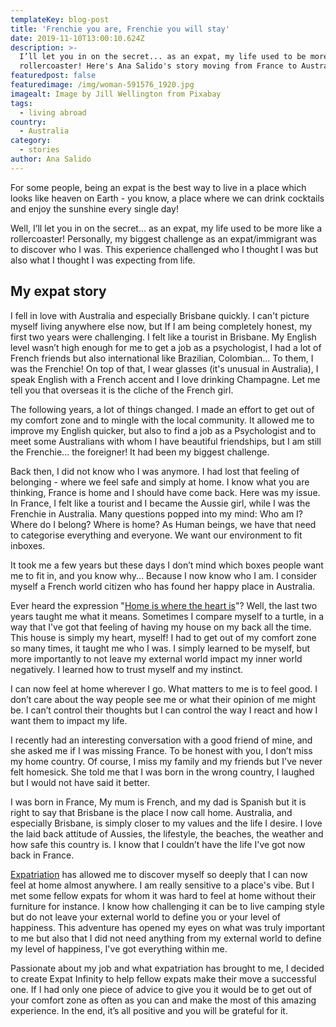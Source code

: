```yaml
---
templateKey: blog-post
title: 'Frenchie you are, Frenchie you will stay'
date: 2019-11-10T13:00:10.624Z
description: >-
  I’ll let you in on the secret... as an expat, my life used to be more like a
  rollercoaster! Here's Ana Salido's story moving from France to Australia
featuredpost: false
featuredimage: /img/woman-591576_1920.jpg
imagealt: Image by Jill Wellington from Pixabay
tags:
  - living abroad
country:
  - Australia
category:
  - stories
author: Ana Salido
---
```

For some people, being an expat is the best way to live in a place which looks like heaven on Earth - you know, a place where we can drink cocktails and enjoy the sunshine every single day!

Well, I’ll let you in on the secret... as an expat, my life used to be more like a rollercoaster! Personally, my biggest challenge as an expat/immigrant was to discover who I was. This experience challenged who I thought I was but also what I thought I was expecting from life.

## My expat story

I fell in love with Australia and especially Brisbane quickly. I can't picture myself living anywhere else now, but If I am being completely honest, my first two years were challenging. I felt like a tourist in Brisbane. My English level wasn’t high enough for me to get a job as a psychologist, I had a lot of French friends but also international like Brazilian, Colombian... To them, I was the Frenchie! On top of that, I wear glasses (it's unusual in Australia), I speak English with a French accent and I love drinking Champagne. Let me tell you that overseas it is the cliche of the French girl.

The following years, a lot of things changed. I made an effort to get out of my comfort zone and to mingle with the local community. It allowed me to improve my English quicker, but also to find a job as a Psychologist and to meet some Australians with whom I have beautiful friendships, but I am still the Frenchie... the foreigner! It had been my biggest challenge. 

Back then, I did not know who I was anymore. I had lost that feeling of belonging - where we feel safe and simply at home. I know what you are thinking, France is home and I should have come back. Here was my issue. In France, I felt like a tourist and I became the Aussie girl, while I was the Frenchie in Australia. Many questions popped into my mind: Who am I? Where do I belong? Where is home? As Human beings, we have that need to categorise everything and everyone. We want our environment to fit inboxes.

It took me a few years but these days I don’t mind which boxes people want me to fit in, and you know why... Because I now know who I am. I consider myself a French world citizen who has found her happy place in Australia.

Ever heard the expression "[Home is where the heart is](https://www.thexpatmagazine.com/blog/2019-04-18-feeling-at-home-in-abroadland/)"? Well, the last two years taught me what it means. Sometimes I compare myself to a turtle, in a way that I've got that feeling of having my house on my back all the time. This house is simply my heart, myself! I had to get out of my comfort zone so many times, it taught me who I was. I simply learned to be myself, but more importantly to not leave my external world impact my inner world negatively. I learned how to trust myself and my instinct. 

I can now feel at home wherever I go. What matters to me is to feel good. I don’t care about the way people see me or what their opinion of me might be. I can’t control their thoughts but I can control the way I react and how I want them to impact my life.

I recently had an interesting conversation with a good friend of mine, and she asked me if I was missing France. To be honest with you, I don’t miss my home country. Of course, I miss my family and my friends but I've never felt homesick. She told me that I was born in the wrong country, I laughed but I would not have said it better.

 I was born in France, My mum is French, and my dad is Spanish but it is right to say that Brisbane is the place I now call home. Australia, and especially Brisbane, is simply closer to my values and the life I desire. I love the laid back attitude of Aussies, the lifestyle, the beaches, the weather and how safe this country is. I know that I couldn’t have the life I've got now back in France.

[Expatriation](https://www.thexpatmagazine.com/blog/2019-02-08-what-expatriation-really-is/) has allowed me to discover myself so deeply that I can now feel at home almost anywhere. I am really sensitive to a place's vibe. But I met some fellow expats for whom it was hard to feel at home without their furniture for instance. I know how challenging it can be to live camping style but do not leave your external world to define you or your level of happiness. This adventure has opened my eyes on what was truly important to me but also that I did not need anything from my external world to define my level of happiness, I've got everything within me.

Passionate about my job and what expatriation has brought to me, I decided to create Expat Infinity to help fellow expats make their move a successful one. If I had only one piece of advice to give you it would be to get out of your comfort zone as often as you can and make the most of this amazing experience. In the end, it’s all positive and you will be grateful for it.
